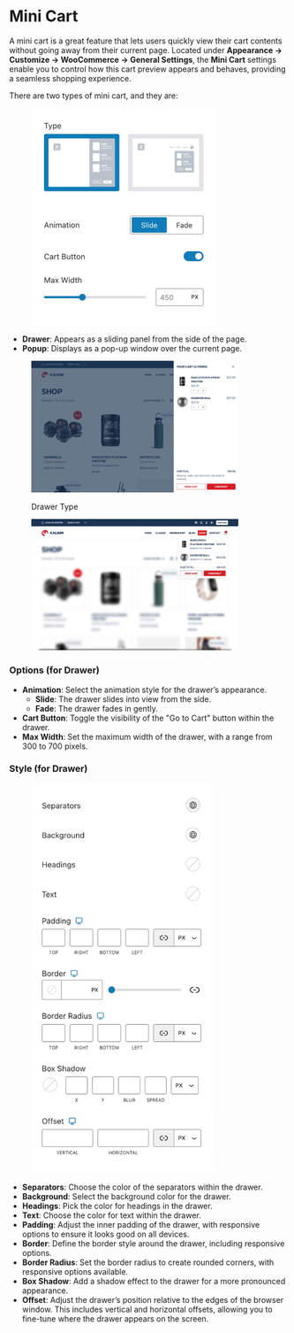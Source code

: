 # Mini Cart

A mini cart is a great feature that lets users quickly view their cart contents without going away from their current page. Located under **Appearance -> Customize -> WooCommerce -> General Settings**, the **Mini Cart** settings enable you to control how this cart preview appears and behaves, providing a seamless shopping experience.

There are two types of mini cart, and they are:

<figure><img src="../../../.gitbook/assets/woocommerce-general-settings-mini-cart-type.jpg" alt="" width="335"><figcaption></figcaption></figure>

* **Drawer**: Appears as a sliding panel from the side of the page.
* **Popup**: Displays as a pop-up window over the current page.

<div><figure><img src="../../../.gitbook/assets/woocommerce-general-settings-mini-cart-type-1.jpg" alt="" width="375"><figcaption><p>Drawer Type</p></figcaption></figure> <figure><img src="../../../.gitbook/assets/woocommerce-general-settings-mini-cart-type-2.jpg" alt="" width="375"><figcaption></figcaption></figure></div>

### Options (for Drawer)

* **Animation**: Select the animation style for the drawer’s appearance.
  * **Slide**: The drawer slides into view from the side.
  * **Fade**: The drawer fades in gently.
* **Cart Button**: Toggle the visibility of the "Go to Cart" button within the drawer.
* **Max Width**: Set the maximum width of the drawer, with a range from 300 to 700 pixels.

### Style (for Drawer)

<figure><img src="../../../.gitbook/assets/woocommerce-general-settings-mini-cart-style.jpg" alt="" width="332"><figcaption></figcaption></figure>

* **Separators**: Choose the color of the separators within the drawer.
* **Background**: Select the background color for the drawer.
* **Headings**: Pick the color for headings in the drawer.
* **Text**: Choose the color for text within the drawer.
* **Padding**: Adjust the inner padding of the drawer, with responsive options to ensure it looks good on all devices.
* **Border**: Define the border style around the drawer, including responsive options.
* **Border Radius**: Set the border radius to create rounded corners, with responsive options available.
* **Box Shadow**: Add a shadow effect to the drawer for a more pronounced appearance.
* **Offset**: Adjust the drawer’s position relative to the edges of the browser window. This includes vertical and horizontal offsets, allowing you to fine-tune where the drawer appears on the screen.

